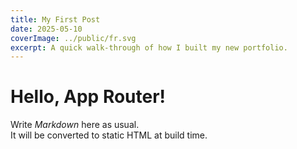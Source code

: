 ```yaml
---
title: My First Post
date: 2025-05-10
coverImage: ../public/fr.svg
excerpt: A quick walk-through of how I built my new portfolio.
---
```


# Hello, App Router!

Write *Markdown* here as usual.  
It will be converted to static HTML at build time.

